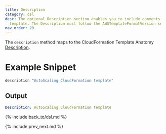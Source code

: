 ```yaml
---
title: Description
category: dsl
desc: The optional Description section enables you to include comments about your
  template. The Description must follow the AWSTemplateFormatVersion section.
nav_order: 29
---
```


The `description` method maps to the CloudFormation Template Anatomy [Description](https://docs.aws.amazon.com/AWSCloudFormation/latest/UserGuide/template-description-structure.html).

# Example Snippet


```ruby
description "AutoScaling CloudFormation template"
```

## Output

```yaml
Description: AutoScaling CloudFormation template
```

{% include back_to/dsl.md %}

{% include prev_next.md %}
